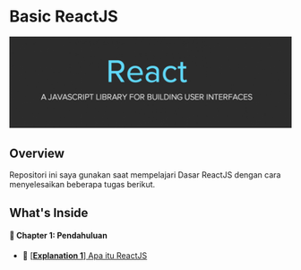 # Basic ReactJS 
![Header](./assets/reactjs-banner.png)

## Overview
Repositori ini saya gunakan saat mempelajari Dasar ReactJS dengan cara menyelesaikan beberapa tugas berikut.

## What's Inside
#### :open_book: Chapter 1: Pendahuluan
- :notebook: [[**Explanation 1**] Apa itu ReactJS](explanation/c01/e01/explanation.md)
